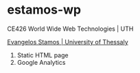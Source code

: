 # estamos-wp
 CE426 World Wide Web Technologies | UTH
 
 [Evangelos Stamos | University of Thessaly](http://inf-server.inf.uth.gr/~estamos)
 
1. Static HTML page
2. Google Analytics
